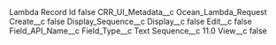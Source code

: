 <?xml version="1.0" encoding="UTF-8"?>
<CustomMetadata xmlns="http://soap.sforce.com/2006/04/metadata" xmlns:xsi="http://www.w3.org/2001/XMLSchema-instance" xmlns:xsd="http://www.w3.org/2001/XMLSchema">
    <label>Lambda Record Id</label>
    <protected>false</protected>
    <values>
        <field>CRR_UI_Metadata__c</field>
        <value xsi:type="xsd:string">Ocean_Lambda_Request</value>
    </values>
    <values>
        <field>Create__c</field>
        <value xsi:type="xsd:boolean">false</value>
    </values>
    <values>
        <field>Display_Sequence__c</field>
        <value xsi:nil="true"/>
    </values>
    <values>
        <field>Display__c</field>
        <value xsi:type="xsd:boolean">false</value>
    </values>
    <values>
        <field>Edit__c</field>
        <value xsi:type="xsd:boolean">false</value>
    </values>
    <values>
        <field>Field_API_Name__c</field>
        <value xsi:nil="true"/>
    </values>
    <values>
        <field>Field_Type__c</field>
        <value xsi:type="xsd:string">Text</value>
    </values>
    <values>
        <field>Sequence__c</field>
        <value xsi:type="xsd:double">11.0</value>
    </values>
    <values>
        <field>View__c</field>
        <value xsi:type="xsd:boolean">false</value>
    </values>
</CustomMetadata>
